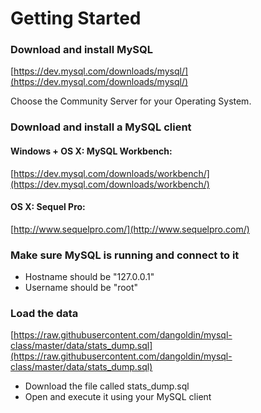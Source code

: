 Getting Started
===============

### Download and install MySQL
[https://dev.mysql.com/downloads/mysql/](https://dev.mysql.com/downloads/mysql/)

Choose the Community Server for your Operating System.

### Download and install a MySQL client
#### Windows + OS X: MySQL Workbench:
[https://dev.mysql.com/downloads/workbench/](https://dev.mysql.com/downloads/workbench/)

#### OS X: Sequel Pro:
[http://www.sequelpro.com/](http://www.sequelpro.com/)

### Make sure MySQL is running and connect to it

- Hostname should be "127.0.0.1"
- Username should be "root"

### Load the data
[https://raw.githubusercontent.com/dangoldin/mysql-class/master/data/stats_dump.sql](https://raw.githubusercontent.com/dangoldin/mysql-class/master/data/stats_dump.sql)

- Download the file called stats_dump.sql
- Open and execute it using your MySQL client